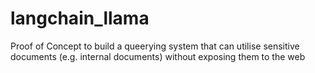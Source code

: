 # langchain_llama
Proof of Concept to build a queerying system that can utilise sensitive documents (e.g. internal documents) without exposing them to the web
